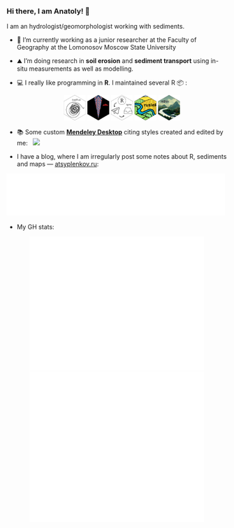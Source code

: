 ### Hi there, I am Anatoly! 👋
  
I am an hydrologist/geomorphologist working with sediments.

- :mag_right: I’m currently working as a junior researcher at the Faculty of Geography at the Lomonosov Moscow State University
- :mountain: I’m doing research in **soil erosion** and **sediment transport** using in-situ measurements as well as modelling.
- :computer: I really like programming in **R**. I maintained several R 📦 :
  <p align="center">
    <a href="https://github.com/atsyplenkov/loadflux"><img src="https://raw.githubusercontent.com/atsyplenkov/loadflux/master/man/figures/logo.svg" width="50px"/></a>
    <a href="https://github.com/atsyplenkov/atslib"><img src="https://raw.githubusercontent.com/atsyplenkov/atslib/master/man/figures/logo.svg" width="50px"/></a>
    <a href="https://github.com/atsyplenkov/tgme"><img src="https://raw.githubusercontent.com/atsyplenkov/tgme/master/man/figures/logo.svg" width="50px"/></a>
    <a href="https://github.com/atsyplenkov/rusleR"><img src="https://raw.githubusercontent.com/atsyplenkov/rusleR/master/man/figures/logo.svg" width="50px"/></a>
    <a href="https://github.com/atsyplenkov/HBVr"><img src="https://raw.githubusercontent.com/atsyplenkov/HBVr/master/man/figures/logo.webp" width="50px"/></a>
  </p>
  
- 📚 Some custom [**Mendeley Desktop**](https://github.com/atsyplenkov/mendeley-citing-styles) citing styles created and edited by me:&#160;&#160;&#160;<a href="https://github.com/atsyplenkov/mendeley-citing-styles"><img src="https://static.mendeley.com/md-stitch/releases/live/logo.2e96971e.svg" width="100px"/></a>

- I have a blog, where I am irregularly post some notes about R, sediments and maps — [atsyplenkov.ru](https://atsyplenkov.ru/):
 <img src="/rss.svg" alt="Metrics" width="500"> 

- My GH stats:

<p align="center">
  <img src="/github-metrics.svg" alt="Metrics" width="400"> 
  
  <img src="/recent-metrics.svg" alt="Habits" width="400">
</p>


